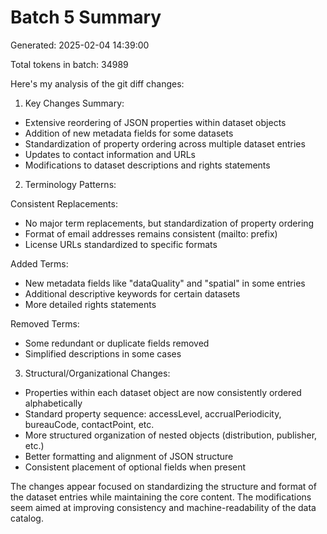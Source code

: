 # Batch 5 Summary

Generated: 2025-02-04 14:39:00

Total tokens in batch: 34989

Here's my analysis of the git diff changes:

1. Key Changes Summary:
- Extensive reordering of JSON properties within dataset objects
- Addition of new metadata fields for some datasets
- Standardization of property ordering across multiple dataset entries
- Updates to contact information and URLs
- Modifications to dataset descriptions and rights statements

2. Terminology Patterns:

Consistent Replacements:
- No major term replacements, but standardization of property ordering
- Format of email addresses remains consistent (mailto: prefix)
- License URLs standardized to specific formats

Added Terms:
- New metadata fields like "dataQuality" and "spatial" in some entries
- Additional descriptive keywords for certain datasets
- More detailed rights statements

Removed Terms:
- Some redundant or duplicate fields removed
- Simplified descriptions in some cases

3. Structural/Organizational Changes:
- Properties within each dataset object are now consistently ordered alphabetically
- Standard property sequence: accessLevel, accrualPeriodicity, bureauCode, contactPoint, etc.
- More structured organization of nested objects (distribution, publisher, etc.)
- Better formatting and alignment of JSON structure
- Consistent placement of optional fields when present

The changes appear focused on standardizing the structure and format of the dataset entries while maintaining the core content. The modifications seem aimed at improving consistency and machine-readability of the data catalog.